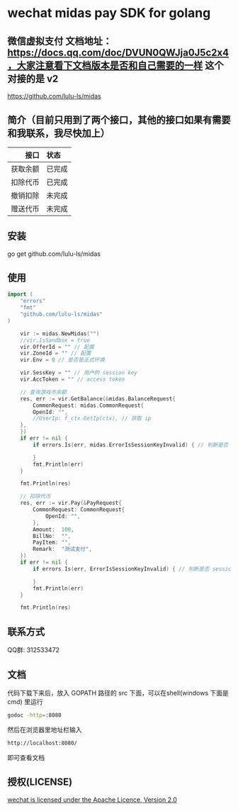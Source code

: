 # wechat midas pay SDK for golang
## 微信虚拟支付 文档地址：https://docs.qq.com/doc/DVUN0QWJja0J5c2x4，大家注意看下文档版本是否和自己需要的一样 这个对接的是 v2
https://github.com/lulu-ls/midas

## 简介（目前只用到了两个接口，其他的接口如果有需要和我联系，我尽快加上）
| 接口  | 状态                    |
|---------------:|:---------|
| 获取余额   | 已完成          |
| 扣除代币   | 已完成          |
| 撤销扣除   | 未完成          |
| 赠送代币   | 未完成          |


## 安装
go get github.com/lulu-ls/midas

## 使用
```go
import (
	"errors"
  	"fmt"
	"github.com/lulu-ls/midas"
)	
```
```go
	vir := midas.NewMidas("")
	//vir.IsSandbox = true
	vir.OfferId = "" // 配置
	vir.ZoneId = "" // 配置
	vir.Env = 0 // 是否是正式环境

	vir.SessKey = "" // 用户的 session key
	vir.AccToken = "" // access token

	// 查询游戏币余额
	res, err := vir.GetBalance(&midas.BalanceRequest{
		CommonRequest: midas.CommonRequest{
		OpenId: "",
		//UserIp: f_ctx.GetIp(ctx), // 获取 ip
	},
	})
	if err != nil {
		if errors.Is(err, midas.ErrorIsSessionKeyInvalid) { // 判断是否 session key 失效，需要用户重新登录 401

		}
		fmt.Println(err)
	}

	fmt.Println(res)

	// 扣除代币
	res, err := vir.Pay(&PayRequest{
		CommonRequest: CommonRequest{
			OpenId: "",
		},
		Amount:  100,
		BillNo:  "",
		PayItem: "",
		Remark:  "测试支付",
	})
	if err != nil {
		if errors.Is(err, ErrorIsSessionKeyInvalid) { // 判断是否 session key 失效，需要用户重新登录 401

		}
		fmt.Println(err)
	}

	fmt.Println(res)

```

## 联系方式
QQ群: 312533472

## 文档
代码下载下来后，放入 GOPATH 路径的 src 下面，可以在shell(windows 下面是 cmd) 里运行
```sh
godoc -http=:8080
```

然后在浏览器里地址栏输入
```sh
http://localhost:8080/
```
即可查看文档

## 授权(LICENSE)
[wechat is licensed under the Apache Licence, Version 2.0](http://www.apache.org/licenses/LICENSE-2.0.html)
